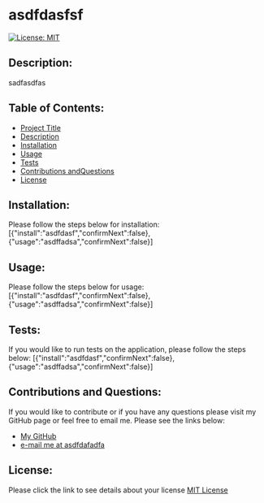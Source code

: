 
# asdfdasfsf 
[![License: MIT](https://img.shields.io/badge/License-MIT-yellow.svg)](https://opensource.org/licenses/MIT) 
## Description:
  sadfasdfas
## Table of Contents:
  * [Project Title](#asdfdasfsf)
  * [Description](##Description)
  * [Installation](##Installation)
  * [Usage](##Usage)
  * [Tests](##Tests)
  * [Contributions andQuestions](##Contributions-and-Questions)
  * [License](##License)
## Installation:
  Please follow the steps below for installation:
  [{"install":"asdfdasf","confirmNext":false},{"usage":"asdffadsa","confirmNext":false}]
## Usage:
  Please follow the steps below for usage:
  [{"install":"asdfdasf","confirmNext":false},{"usage":"asdffadsa","confirmNext":false}]
## Tests:
  If you would like to run tests on the application, please follow the steps below:
  [{"install":"asdfdasf","confirmNext":false},{"usage":"asdffadsa","confirmNext":false}]
## Contributions and Questions:
  If you would like to contribute or if you have any questions please visit my GitHub page or feel free to email me. Please see the links below:
  * [My GitHub](https:github.com/fdfasfafasf/)
  * [e-mail me at asdfdafadfa](mailto:asdfdafadfa)

## License:
  Please click the link to see details about your license
  [MIT License](https://choosealicense.com/licenses/mit/)

  